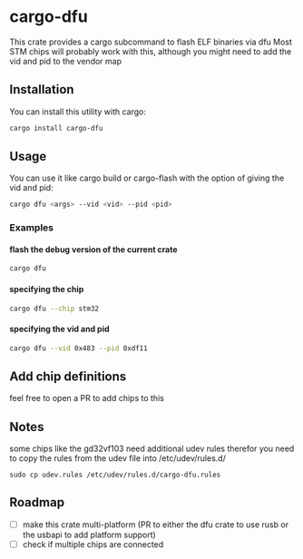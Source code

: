 # cargo-dfu

This crate provides a cargo subcommand to flash ELF binaries via dfu
Most STM chips will probably work with this, although you might need to add the vid and pid to the vendor map

## Installation

You can install this utility with cargo:

```bash
cargo install cargo-dfu
```

## Usage

You can use it like cargo build or cargo-flash with the option of giving the vid and pid:

```bash
cargo dfu <args> --vid <vid> --pid <pid>
```

### Examples

#### flash the debug version of the current crate

```bash
cargo dfu 
```

#### specifying the chip

```bash
cargo dfu --chip stm32
```

#### specifying the vid and pid

```bash
cargo dfu --vid 0x483 --pid 0xdf11
```

## Add chip definitions
feel free to open a PR to add chips to this

## Notes
some chips like the gd32vf103 need additional udev rules therefor you need to copy the rules from the udev file into /etc/udev/rules.d/
```lang=bash
sudo cp udev.rules /etc/udev/rules.d/cargo-dfu.rules
```

## Roadmap
- [ ] make this crate multi-platform (PR to either the dfu crate to use rusb or the usbapi to add platform support)
- [ ] check if multiple chips are connected 
